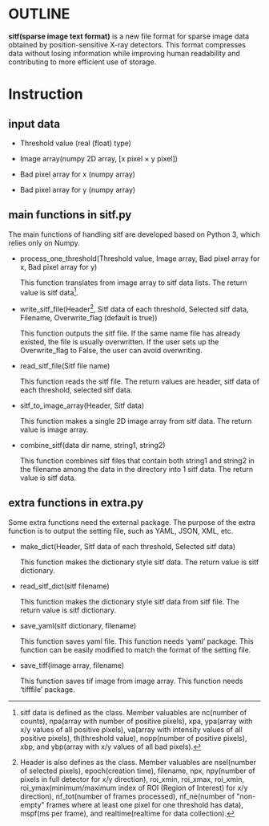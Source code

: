 # OUTLINE

**sitf(sparse image text format)** is a new file format for sparse image data obtained by position-sensitive X-ray detectors. This format compresses data without losing information while improving human readability and contributing to more efficient use of storage.

# Instruction
## input data
* Threshold value (real (float) type)

* Image array(numpy 2D array, [x pixel $\times$ y pixel])

* Bad pixel array for x (numpy array)

* Bad pixel array for y (numpy array)

## main functions in sitf.py
The main functions of handling sitf are developed based on Python 3, which relies only on Numpy.
* process_one_threshold(Threshold value, Image array, Bad pixel array for x, Bad pixel array for y)

  This function translates from image array to sitf data lists. The return value is sitf data[^1].

* write_sitf_file(Header[^2], Sitf data of each threshold, Selected sitf data, Filename, Overwrite_flag (default is true))

  This function outputs the sitf file. If the same name file has already existed, the file is usually overwritten. If the user sets up the Overwrite_flag to False, the user can avoid overwriting.

* read_sitf_file(Sitf file name)

  This function reads the sitf file. The return values are header, sitf data of each threshold, selected sitf data.

* sitf_to_image_array(Header, Sitf data)

  This function makes a single 2D image array from sitf data. The return value is image array.

* combine_sitf(data dir name, string1, string2)

  This function combines sitf files that contain both string1 and string2 in the filename among the data in the directory into 1 sitf data. The return value is sitf data.

## extra functions in extra.py
Some extra functions need the external package. The purpose of the extra function is to output the setting file, such as YAML, JSON, XML, etc.
* make_dict(Header, Sitf data of each threshold, Selected sitf data)

  This function makes the dictionary style sitf data. The return value is sitf dictionary.

* read_sitf_dict(sitf filename)

  This function makes the dictionary style sitf data from sitf file. The return value is sitf dictionary.

* save_yaml(sitf dictionary, filename)

  This function saves yaml file. This function needs ‘yaml’ package. This function can be easily modified to match the format of the setting file.

* save_tiff(image array, filename)

  This function saves tif image from image array. This function needs ‘tifffile’ package.

  [^1]: sitf data is defined as the class. Member valuables are nc(number of counts), npa(array with number of positive pixels), xpa, ypa(array with x/y values of all positive pixels), va(array with intensity values of all positive pixels), th(threshold value), nopp(number of positive pixels), xbp, and ybp(array with x/y values of all bad pixels).
  [^2]: Header is also defines as the class. Member valuables are nsel(number of selected pixels), epoch(creation time), filename, npx, npy(number of pixels in full detector for x/y direction), roi_xmin, roi_xmax, roi_xmin, roi_ymax(minimum/maximum index of ROI (Region of Interest) for x/y direction), nf_tot(number of frames processed), nf_ne(number of "non-empty" frames where at least one pixel for one threshold has data), mspf(ms per frame), and realtime(realtime for data collection).


